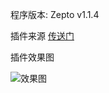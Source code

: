 程序版本: Zepto v1.1.4


插件来源 [传送门](http://sc.chinaz.com/jiaoben/141030396080.htm)

插件效果图

![效果图](http://i4.buimg.com/567571/244e3a970546f40c.jpg)